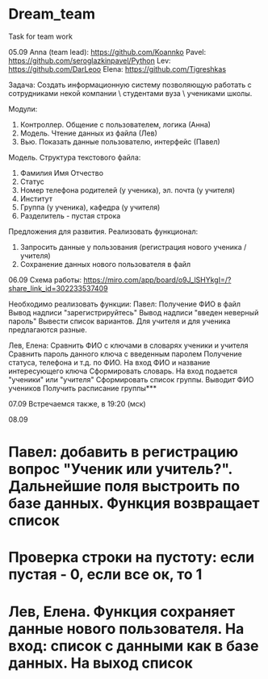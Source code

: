 # Dream_team
Task for team work

05.09
Anna (team lead): https://github.com/Koannko
Pavel: https://github.com/seroglazkinpavel/Python
Lev: https://github.com/DarLeoo
Elena: https://github.com/Tigreshkas

Задача:
Создать информационную систему позволяющую работать с сотрудниками некой компании \ студентами вуза \ учениками школы.

Модули:
1. Контроллер. Общение с пользователем, логика (Анна)
2. Модель. Чтение данных из файла (Лев)
3. Вью. Показать данные пользователю, интерфейс (Павел)

Модель. Структура текстового файла:
1. Фамилия Имя Отчество
2. Статус
3. Номер телефона родителей (у ученика), эл. почта (у учителя)
4. Институт
5. Группа (у ученика), кафедра (у учителя)
6. Разделитель - пустая строка

Предложения для развития. Реализовать функционал:
1. Запросить данные у пользования (регистрация нового ученика / учителя)
2. Сохранение данных нового пользователя в файл


06.09
Схема работы: https://miro.com/app/board/o9J_lSHYkgI=/?share_link_id=302233537409

Необходимо реализовать функции:
Павел:
  Получение ФИО в файл
  Вывод надписи "зарегистрируйтесь"
  Вывод надписи "введен неверный пароль"
  Вывести список вариантов. Для учителя и для ученика предлагаются разные.

Лев, Елена:
  Сравнить ФИО с ключами в словарях ученики и учителя
  Сравнить пароль данного ключа с введенным паролем
  Получение статуса, телефона и т.д. по ФИО. На вход ФИО и название интересующего ключа
  Сформировать словарь. На вход подается "ученики" или "учителя"
  Сформировать список группы. Выводит ФИО учеников
  Получить расписание группы***
  
  
07.09 
Встречаемся также, в 19:20 (мск)

08.09 
# Павел: добавить в регистрацию вопрос "Ученик или учитель?". Дальнейшие поля выстроить по базе данных. Функция возвращает список
# Проверка строки на пустоту: если пустая - 0, если все ок, то 1

# Лев, Елена. Функция сохраняет данные нового пользователя. На вход: список с данными как в базе данных. На выход список
